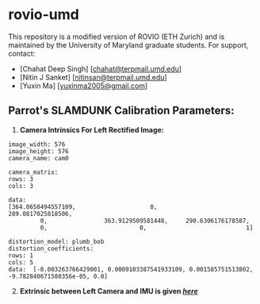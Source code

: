# rovio-umd
This repository is a modified version of ROVIO (ETH Zurich) and is maintained by the University of Maryland graduate students.
For support, contact:
- [Chahat Deep Singh] [chahat@terpmail.umd.edu]
- [Nitin J Sanket] [nitinsan@terpmail.umd.edu]
- [Yuxin Ma] [yuxinma2005@gmail.com]

## Parrot's SLAMDUNK Calibration Parameters:
1. **Camera Intrinsics For Left Rectified Image:**
```
image_width: 576
image_height: 576
camera_name: cam0

camera_matrix:
rows: 3
cols: 3

data: 
[364.0650494557109, 	                0,            289.0817025818506, 
         0,       	       363.9129509581448,     290.6306176178587, 	
         0,              	         0,                            1]

distortion_model: plumb_bob
distortion_coefficients:
rows: 1
cols: 5
data:  [-0.003263766429001, 0.0009103387541933109, 0.001585751513802, -9.782840671580356e-05, 0.0]
```  
  
2. **Extrinsic between Left Camera and IMU is given [*here*](https://github.com/chahatdeep/rovio-umd/blob/master/cfg/rovio.info)**
